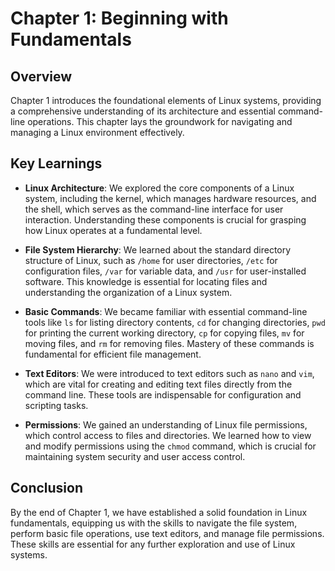 # Chapter 1: Beginning with Fundamentals

## Overview

Chapter 1 introduces the foundational elements of Linux systems, providing a comprehensive understanding of its architecture and essential command-line operations. This chapter lays the groundwork for navigating and managing a Linux environment effectively.

## Key Learnings

- **Linux Architecture**: We explored the core components of a Linux system, including the kernel, which manages hardware resources, and the shell, which serves as the command-line interface for user interaction. Understanding these components is crucial for grasping how Linux operates at a fundamental level.

- **File System Hierarchy**: We learned about the standard directory structure of Linux, such as `/home` for user directories, `/etc` for configuration files, `/var` for variable data, and `/usr` for user-installed software. This knowledge is essential for locating files and understanding the organization of a Linux system.

- **Basic Commands**: We became familiar with essential command-line tools like `ls` for listing directory contents, `cd` for changing directories, `pwd` for printing the current working directory, `cp` for copying files, `mv` for moving files, and `rm` for removing files. Mastery of these commands is fundamental for efficient file management.

- **Text Editors**: We were introduced to text editors such as `nano` and `vim`, which are vital for creating and editing text files directly from the command line. These tools are indispensable for configuration and scripting tasks.

- **Permissions**: We gained an understanding of Linux file permissions, which control access to files and directories. We learned how to view and modify permissions using the `chmod` command, which is crucial for maintaining system security and user access control.

## Conclusion

By the end of Chapter 1, we have established a solid foundation in Linux fundamentals, equipping us with the skills to navigate the file system, perform basic file operations, use text editors, and manage file permissions. These skills are essential for any further exploration and use of Linux systems.
